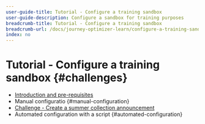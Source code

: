 ```yaml
---
user-guide-title: Tutorial - Configure a training sandbox
user-guide-description: Configure a sandbox for training purposes
breadcrumb-title: Tutorial - Configure a training sandbox
breadcrumb-url: /docs/journey-optimizer-learn/configure-a-training-sandbox/introduction-and-pre-requisites.html
index: no
---
```


# Tutorial - Configure a training sandbox {#challenges}

+ [Introduction and pre-requisites](/help/tutorial-configure-a-traing-sandbox/introduction-and-pre-requisites.md)
+ Manual configuratio {#manual-configuration}
+ [Challenge - Create a summer collection announcement](/help/challenges/summer-collection-announcement-challenge.md)
+ Automated configuration with a script {#automated-configuration}
